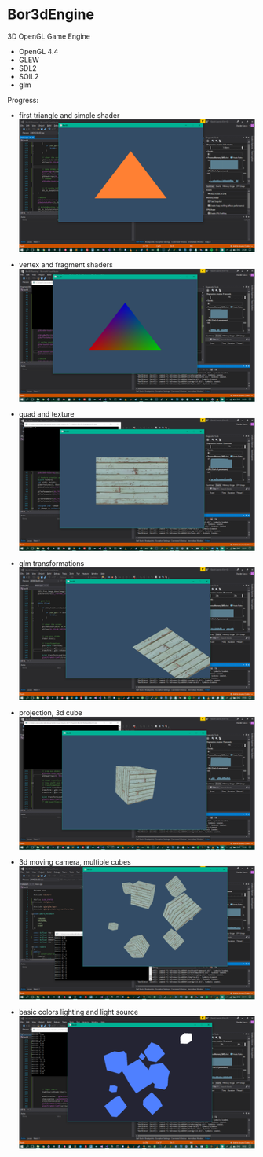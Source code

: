 # Bor3dEngine
3D OpenGL Game Engine

 - OpenGL 4.4
 - GLEW
 - SDL2
 - SOIL2
 - glm

Progress:

 - first triangle and simple shader
![first triangle and simple shader](https://raw.githubusercontent.com/CiaccoDavide/Bor3dEngine/master/screenshots/2017-10-25_21-24-55.png)

 - vertex and fragment shaders 
![vertex and fragment shaders ](https://github.com/CiaccoDavide/Bor3dEngine/blob/master/screenshots/2017-10-25_23-29-10.png?raw=true)

 - quad and texture
![quad and texture](https://github.com/CiaccoDavide/Bor3dEngine/blob/master/screenshots/2017-10-26_15-11-34.png?raw=true)

 - glm transformations
![glm transformations](https://github.com/CiaccoDavide/Bor3dEngine/blob/master/screenshots/2017-10-26_17-55-27.png?raw=true)

 - projection, 3d cube
![projection, 3d cube](https://github.com/CiaccoDavide/Bor3dEngine/blob/master/screenshots/2017-10-27_15-59-17.png?raw=true)

 - 3d moving camera, multiple cubes
![3d moving camera, multiple cubes](https://github.com/CiaccoDavide/Bor3dEngine/blob/master/screenshots/2017-10-28_00-11-06.png?raw=true)

 - basic colors lighting and light source
![basic colors lighting and light source](https://raw.githubusercontent.com/CiaccoDavide/Bor3dEngine/master/screenshots/2017-10-30_10-52-29.png)
